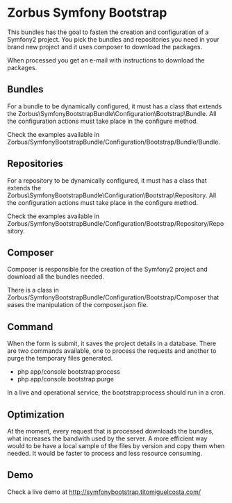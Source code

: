 Zorbus Symfony Bootstrap
========================

This bundles has the goal to fasten the creation and configuration of a Symfony2 project.
You pick the bundles and repositories you need in your brand new project and it uses composer to download the packages.

When processed you get an e-mail with instructions to download the packages.

Bundles
-------

For a bundle to be dynamically configured, it must has a class that extends the Zorbus\SymfonyBootstrapBundle\Configuration\Bootstrap\Bundle.
All the configuration actions must take place in the configure method.

Check the examples available in Zorbus/SymfonyBootstrapBundle/Configuration/Bootstrap/Bundle/Bundle.

Repositories
------------

For a repository to be dynamically configured, it must has a class that extends the Zorbus\SymfonyBootstrapBundle\Configuration\Bootstrap\Repository.
All the configuration actions must take place in the configure method.

Check the examples available in Zorbus/SymfonyBootstrapBundle/Configuration/Bootstrap/Repository/Repository.

Composer
--------

Composer is responsible for the creation of the Symfony2 project and download all the bundles needed.

There is a class in Zorbus/SymfonyBootstrapBundle/Configuration/Bootstrap/Composer that eases the manipulation of the composer.json file.

Command
-------

When the form is submit, it saves the project details in a database. There are two commands available, one to process the requests and another to purge the temporary files generated.

* php app/console bootstrap:process
* php app/console bootstrap:purge

In a live and operational service, the bootstrap:process should run in a cron.

Optimization
------------

At the moment, every request that is processed downloads the bundles, what increases the bandwith used by the server.
A more efficient way would to be have a local sample of the files by version and copy them when needed. It would be faster to process and less resource consuming.

Demo
----

Check a live demo at http://symfonybootstrap.titomiguelcosta.com/
